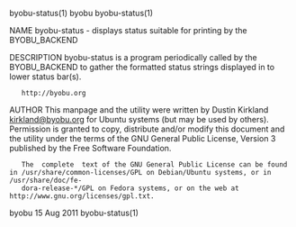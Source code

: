 byobu-status(1)								     byobu							       byobu-status(1)

NAME
       byobu-status - displays status suitable for printing by the BYOBU_BACKEND

DESCRIPTION
       byobu-status is a program periodically called by the BYOBU_BACKEND to gather the formatted status strings displayed in to lower status bar(s).

       http://byobu.org

AUTHOR
       This  manpage  and  the	utility	 were  written	by Dustin Kirkland <kirkland@byobu.org> for Ubuntu systems (but may be used by others).	 Permission is
       granted to copy, distribute and/or modify this document and the utility under the terms of the GNU General Public License, Version 3 published  by  the
       Free Software Foundation.

       The  complete  text of the GNU General Public License can be found in /usr/share/common-licenses/GPL on Debian/Ubuntu systems, or in /usr/share/doc/fe‐
       dora-release-*/GPL on Fedora systems, or on the web at http://www.gnu.org/licenses/gpl.txt.

byobu									  15 Aug 2011							       byobu-status(1)
